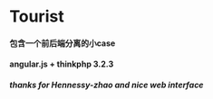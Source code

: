 # Tourist
#### 包含一个前后端分离的小case
#### angular.js + thinkphp 3.2.3
##### thanks for Hennessy-zhao and nice web interface
